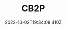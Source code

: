 ---
layout: blocks
date: 2022-10-02T19:34:08.410Z
title: CB2P
description: Avocats contentieux et conseils à Bordeaux
image: /images/uploads/logo-cb2p.png
hero:
  title: "Étude de cas : CB2P, Migration d’un site Wordpress vers Lawyerify"
blocks:
  - name: editorial
    title: Quelques mots sur le cabinet
    text: Créé en juin 2017, CB2P Avocats est né de la réunion du cabinet de Maître Bénédicte de Boussac-Di Pace avec celui de Maîtres Françoise Pillet et Louis Coulaud.
  - name: blockquote
    quote: A well-known quote, contained in a blockquote element.
    author:
      name: Me Louis Coulaud
      company: Cabinet d’avocats CB2P
      image: 
  - name: editorial
    title: Analyse Google Lighthouse
    text: Google Lighthouse est un outil open source et automatisé permettant de mesurer la qualité des pages Web. 
    image: 
  - name: cta
    cta:
      text: Découvrez le site web
      url: https://cb2p-avocats.fr/
---